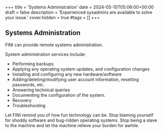 +++
title = 'Systems Administration'
date = 2024-05-10T05:06:00+00:00
draft = false
description = 'Experienced sysadmins are available to solve your issue.'
cover.hidden = true
#tags = []
+++

## Systems Administration

FINI can provide remote systems administration.

System administration services include:

- Performing backups
- Applying any operating system updates, and configuration changes
- Installing and configuring any new hardware/software
- Adding/deleting/modifying user account information, resetting
  passwords, etc.
- Answering technical queries
- Documenting the configuration of the system.
- Recovery
- Troubleshooting

Let FINI remind you of how fun technology can be. Stop blaming yourself
for shoddy software and bug-ridden operating systems. Stop being a slave
to the machine and let the machine relieve your burden for awhile.
